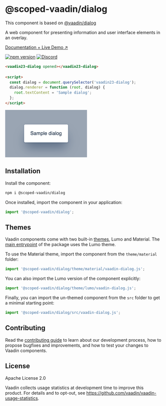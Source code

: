 # @scoped-vaadin/dialog

This component is based on [@vaadin/dialog](https://www.npmjs.com/package/@vaadin/dialog)

A web component for presenting information and user interface elements in an overlay.

[Documentation + Live Demo ↗](https://vaadin.com/docs/latest/components/dialog)

[![npm version](https://badgen.net/npm/v/@scoped-vaadin/dialog)](https://www.npmjs.com/package/@scoped-vaadin/dialog)
[![Discord](https://img.shields.io/discord/732335336448852018?label=discord)](https://discord.gg/PHmkCKC)

```html
<vaadin23-dialog opened></vaadin23-dialog>

<script>
  const dialog = document.querySelector('vaadin23-dialog');
  dialog.renderer = function (root, dialog) {
    root.textContent = 'Sample dialog';
  };
</script>
```

[<img src="https://raw.githubusercontent.com/vaadin/web-components/master/packages/dialog/screenshot.png" width="264" alt="Screenshot of vaadin-dialog">](https://vaadin.com/docs/latest/components/dialog)

## Installation

Install the component:

```sh
npm i @scoped-vaadin/dialog
```

Once installed, import the component in your application:

```js
import '@scoped-vaadin/dialog';
```

## Themes

Vaadin components come with two built-in [themes](https://vaadin.com/docs/latest/styling), Lumo and Material.
The [main entrypoint](https://github.com/vaadin/web-components/blob/master/packages/dialog/vaadin-dialog.js) of the package uses the Lumo theme.

To use the Material theme, import the component from the `theme/material` folder:

```js
import '@scoped-vaadin/dialog/theme/material/vaadin-dialog.js';
```

You can also import the Lumo version of the component explicitly:

```js
import '@scoped-vaadin/dialog/theme/lumo/vaadin-dialog.js';
```

Finally, you can import the un-themed component from the `src` folder to get a minimal starting point:

```js
import '@scoped-vaadin/dialog/src/vaadin-dialog.js';
```

## Contributing

Read the [contributing guide](https://vaadin.com/docs/latest/contributing/overview) to learn about our development process, how to propose bugfixes and improvements, and how to test your changes to Vaadin components.

## License

Apache License 2.0

Vaadin collects usage statistics at development time to improve this product.
For details and to opt-out, see https://github.com/vaadin/vaadin-usage-statistics.
